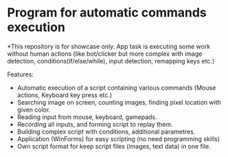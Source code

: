 # Program for automatic commands execution
*This repository is for showcase only. App task is executing some work without human actions (like bot/clicker but more complex with image detection, conditions(if/else/while), input detection, remapping keys etc.)

Features:
- Automatic execution of a script containing various commands (Mouse actions, Keyboard key press etc.)
- Searching image on screen, counting images, finding pixel location with given color.
- Reading input from mouse, keyboard, gamepads.
- Recording all inputs, and forming script to replay them.
- Building complex script with conditions, additional parametres.
- Application (WinForms) for easy scripting (no need programming skills)
- Own script format for keep script files (images, text data) in one file.
